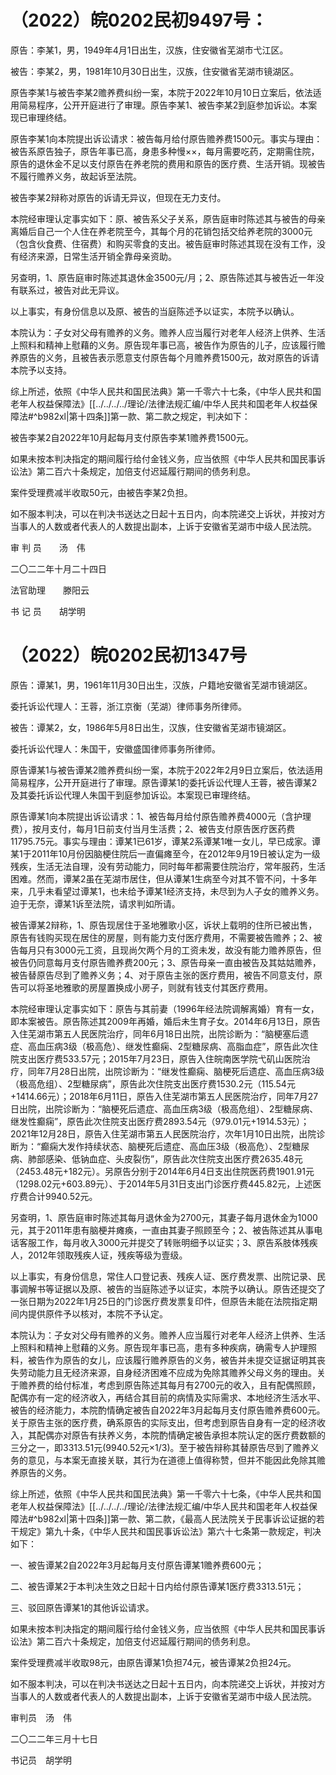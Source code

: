 # （2022）皖0202民初9497号：
原告：李某1，男，1949年4月1日出生，汉族，住安徽省芜湖市弋江区。

被告：李某2，男，1981年10月30日出生，汉族，住安徽省芜湖市镜湖区。

原告李某1与被告李某2赡养费纠纷一案，本院于2022年10月10日立案后，依法适用简易程序，公开开庭进行了审理。原告李某1、被告李某2到庭参加诉讼。本案现已审理终结。

原告李某1向本院提出诉讼请求：被告每月给付原告赡养费1500元。事实与理由：被告系原告独子，原告年事已高，身患多种慢××，每月需要吃药，定期需住院，原告的退休金不足以支付原告在养老院的费用和原告的医疗费、生活开销。现被告不履行赡养义务，故起诉至法院。

被告李某2辩称对原告的诉请无异议，但现在无力支付。

本院经审理认定事实如下：原、被告系父子关系，原告庭审时陈述其与被告的母亲离婚后自己一个人住在养老院至今，其每个月的花销包括交给养老院的3000元（包含伙食费、住宿费）和购买零食的支出。被告庭审时陈述其现在没有工作，没有经济来源，日常生活开销全靠母亲资助。

另查明，1、原告庭审时陈述其退休金3500元/月；2、原告陈述其与被告近一年没有联系过，被告对此无异议。

以上事实，有身份信息以及原、被告的当庭陈述予以证实，本院予以确认。

本院认为：子女对父母有赡养的义务。赡养人应当履行对老年人经济上供养、生活上照料和精神上慰藉的义务。原告现年事已高，被告作为原告的儿子，应该履行赡养原告的义务，且被告表示愿意支付原告每个月赡养费1500元，故对原告的诉请本院予以支持。

综上所述，依照《中华人民共和国民法典》第一千零六十七条，《中华人民共和国老年人权益保障法》[[../../../../理论/法律法规汇编/中华人民共和国老年人权益保障法#^b982xl|第十四条]]第一款、第二款之规定，判决如下：

被告李某2自2022年10月起每月支付原告李某1赡养费1500元。

如果未按本判决指定的期间履行给付金钱义务，应当依照《中华人民共和国民事诉讼法》第二百六十条规定，加倍支付迟延履行期间的债务利息。

案件受理费减半收取50元，由被告李某2负担。

如不服本判决，可以在判决书送达之日起十五日内，向本院递交上诉状，并按对方当事人的人数或者代表人的人数提出副本，上诉于安徽省芜湖市中级人民法院。

审 判 员　　汤　伟

二〇二二年十月二十四日

法官助理　　滕阳云

书 记 员　　胡学明
# （2022）皖0202民初1347号
原告：谭某1，男，1961年11月30日出生，汉族，户籍地安徽省芜湖市镜湖区。

委托诉讼代理人：王蓉，浙江京衡（芜湖）律师事务所律师。

被告：谭某2，女，1986年5月8日出生，汉族，住安徽省芜湖市镜湖区。

委托诉讼代理人：朱国干，安徽盛国律师事务所律师。

原告谭某1与被告谭某2赡养费纠纷一案，本院于2022年2月9日立案后，依法适用简易程序，公开开庭进行了审理。原告谭某1的委托诉讼代理人王蓉，被告谭某2及其委托诉讼代理人朱国干到庭参加诉讼。本案现已审理终结。

原告谭某1向本院提出诉讼请求：1、被告每月给付原告赡养费4000元（含护理费），按月支付，每月1日前支付当月生活费；2、被告支付原告医疗医药费11795.75元。事实与理由：谭某1已61岁，谭某2系谭某1唯一女儿，早已成家。谭某1于2011年10月份因脑梗住院后一直偏瘫至今，在2012年9月19日被认定为一级残疾，生活无法自理，没有劳动能力，同时每年都需要住院治疗，常年服药，生活困难。然而，谭某2虽在芜湖市居住，但从谭某1生病至今对其不管不问，十多年来，几乎未看望过谭某1，也未给予谭某1经济支持，未尽到为人子女的赡养义务。迫于无奈，谭某1诉至法院，请求判如所请。

被告谭某2辩称，1、原告现居住于圣地雅歌小区，诉状上载明的住所已被出售，原告有钱购买现在居住的房屋，则有能力支付医疗费用，不需要被告赡养；2、被告每月只有3000元工资，且现尚欠两个月的工资未发，故没有能力赡养原告，但被告仍同意每月支付原告赡养费200元；3、原告母亲一直由被告及其姑姑赡养，被告替原告尽到了赡养义务；4、对于原告主张的医疗费用，被告不同意支付，原告可以将圣地雅歌的房屋置换成小房子，则就有钱支付其医疗费用。

本院经审理认定事实如下：原告与其前妻（1996年经法院调解离婚）育有一女，即本案被告。原告陈述其2009年再婚，婚后未生育子女。2014年6月13日，原告入住芜湖市第五人民医院治疗，同年6月18日出院，出院诊断为：“脑梗塞后遗症、高血压病3级（极高危）、继发性癫痫、2型糖尿病、高脂血症”，原告此次住院支出医疗费533.57元；2015年7月23日，原告入住皖南医学院弋矶山医院治疗，同年7月28日出院，出院诊断为：“继发性癫痫、脑梗死后遗症、高血压病3级（极高危组）、2型糖尿病”，原告此次住院支出医疗费1530.2元（115.54元+1414.66元）；2018年6月11日，原告入住芜湖市第五人民医院治疗，同年7月27日出院，出院诊断为：“脑梗死后遗症、高血压病3级（极高危组）、2型糖尿病、继发性癫痫”，原告此次住院支出医疗费2893.54元（979.01元+1914.53元）；2021年12月28日，原告入住芜湖市第五人民医院治疗，次年1月10日出院，出院诊断为：“癫痫大发作持续状态、脑梗死后遗症、高血压3级（极高危）、2型糖尿病、肺部感染、低钠血症、头皮裂伤”，原告此次住院支出医疗费2635.48元（2453.48元+182元）。另原告分别于2014年6月4日支出住院医药费1901.91元（1298.02元+603.89元）、于2014年5月31日支出门诊医疗费445.82元，上述医疗费合计9940.52元。

另查明，1、原告庭审时陈述其每月退休金为2700元，其妻子每月退休金为1000元，其于2011年患有脑梗并瘫痪，一直由其妻子照顾至今；2、被告陈述其从事电话客服工作，每月收入3000元并提交了转账明细予以证实；3、原告系肢体残疾人，2012年领取残疾人证，残疾等级为壹级。

以上事实，有身份信息，常住人口登记表、残疾人证、医疗费发票、出院记录、民事调解书等证据以及原、被告的当庭陈述予以证实，本院予以确认。原告还提交了一张日期为2022年1月25日的门诊医疗费发票复印件，但原告未能在法院指定期间内提供原件予以核对，本院不予认定。

本院认为：子女对父母有赡养的义务。赡养人应当履行对老年人经济上供养、生活上照料和精神上慰藉的义务。原告现年事已高，患有多种疾病，确需专人护理照料，被告作为原告的女儿，应该履行赡养原告的义务，被告并未提交证据证明其丧失劳动能力且无经济来源，自身经济困难不应成为免除其赡养父母义务的理由。关于赡养费的给付标准，考虑到原告陈述其每月有2700元的收入，且有配偶照顾，配偶亦有一定的经济收入，再结合其目前的病情及实际需求、本地经济生活水平、被告的经济能力，本院酌情确定被告自2022年3月起每月支付原告赡养费600元。关于原告主张的医疗费，确系原告的实际支出，但考虑到原告自身有一定的经济收入，其配偶亦对原告有扶养义务，本院酌情确定被告承担本院认定的医疗费数额的三分之一，即3313.51元(9940.52元×1/3)。至于被告辩称其替原告尽到了赡养义务的意见，与本案无直接关联，其行为在道德上值得称赞，但并不能因此免除其赡养原告的义务。

综上所述，依照《中华人民共和国民法典》第一千零六十七条，《中华人民共和国老年人权益保障法》[[../../../../理论/法律法规汇编/中华人民共和国老年人权益保障法#^b982xl|第十四条]]第一款、第二款，《最高人民法院关于民事诉讼证据的若干规定》第九十条，《中华人民共和国民事诉讼法》第六十七条第一款规定，判决如下：

一、被告谭某2自2022年3月起每月支付原告谭某1赡养费600元；

二、被告谭某2于本判决生效之日起十日内给付原告谭某1医疗费3313.51元；

三、驳回原告谭某1的其他诉讼请求。

如果未按本判决指定的期间履行给付金钱义务，应当依照《中华人民共和国民事诉讼法》第二百六十条规定，加倍支付迟延履行期间的债务利息。

案件受理费减半收取98元，由原告谭某1负担74元，被告谭某2负担24元。

如不服本判决，可以在判决书送达之日起十五日内，向本院递交上诉状，并按对方当事人的人数或者代表人的人数提出副本，上诉于安徽省芜湖市中级人民法院。

审判员　汤　伟

二〇二二年三月十七日

书记员　胡学明
